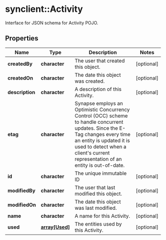 # synclient::Activity

Interface for JSON schema for Activity POJO.
## Properties
Name | Type | Description | Notes
------------ | ------------- | ------------- | -------------
**createdBy** | **character** | The user that created this object. | [optional] 
**createdOn** | **character** | The date this object was created. | [optional] 
**description** | **character** | A description of this Activity. | [optional] 
**etag** | **character** | Synapse employs an Optimistic Concurrency Control (OCC) scheme to handle concurrent updates. Since the E-Tag changes every time an entity is updated it is used to detect when a client&#39;s current representation of an entity is out-of-date.  | [optional] 
**id** | **character** | The unique immutable ID | [optional] 
**modifiedBy** | **character** | The user that last modified this object. | [optional] 
**modifiedOn** | **character** | The date this object was last modified. | [optional] 
**name** | **character** | A name for this Activity. | [optional] 
**used** | [**array[Used]**](Used.md) | The entities used by this Activity. | [optional] 


